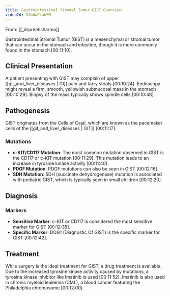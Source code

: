 ```yaml
---
title: Gastrointestinal Stromal Tumor GIST Overview
videoId: 9JbUwFLakPM
---
```


From: [[_drpreetisharma]] <br/> 

Gastrointestinal Stromal Tumor (GIST) is a mesenchymal or stromal tumor that can occur in the stomach and intestine, though it is more commonly found in the stomach <a class="yt-timestamp" data-t="00:11:10">[00:11:10]</a>.

## Clinical Presentation
A patient presenting with GIST may complain of upper [[git_and_liver_diseases | GI]] pain and tarry stools <a class="yt-timestamp" data-t="00:10:24">[00:10:24]</a>. Endoscopy might reveal a firm, smooth, yellowish submucosal mass in the stomach <a class="yt-timestamp" data-t="00:10:29">[00:10:29]</a>. Biopsy of the mass typically shows spindle cells <a class="yt-timestamp" data-t="00:10:48">[00:10:48]</a>.

## Pathogenesis
GIST originates from the Cells of Cajal, which are known as the pacemaker cells of the [[git_and_liver_diseases | GIT]] <a class="yt-timestamp" data-t="00:11:17">[00:11:17]</a>.

### Mutations
*   **c-KIT/CD117 Mutation**: The most common mutation observed in GIST is the CD117 or c-KIT mutation <a class="yt-timestamp" data-t="00:11:29">[00:11:29]</a>. This mutation leads to an increase in tyrosine kinase activity <a class="yt-timestamp" data-t="00:11:40">[00:11:40]</a>.
*   **PDGF Mutation**: PDGF mutations can also be seen in GIST <a class="yt-timestamp" data-t="00:12:16">[00:12:16]</a>.
*   **SDH Mutation**: SDH (succinate dehydrogenase) mutation is associated with pediatric GIST, which is typically seen in small children <a class="yt-timestamp" data-t="00:12:20">[00:12:20]</a>.

## Diagnosis
### Markers
*   **Sensitive Marker**: c-KIT or CD117 is considered the most sensitive marker for GIST <a class="yt-timestamp" data-t="00:12:35">[00:12:35]</a>.
*   **Specific Marker**: DOG1 (Diagnostic Of GIST) is the specific marker for GIST <a class="yt-timestamp" data-t="00:12:42">[00:12:42]</a>.

## Treatment
While surgery is the ideal treatment for GIST, a drug treatment is available. Due to the increased tyrosine kinase activity caused by mutations, a tyrosine kinase inhibitor like Imatinib is used <a class="yt-timestamp" data-t="00:11:52">[00:11:52]</a>. Imatinib is also used in chronic myeloid leukemia (CML), a blood cancer featuring the Philadelphia chromosome <a class="yt-timestamp" data-t="00:12:00">[00:12:00]</a>.